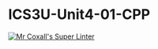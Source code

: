 # ICS3U-Unit4-01-CPP

[![Mr Coxall's Super Linter](https://github.com/joannesanthosh/ICS3U-Unit4-01-CPP/workflows/Mr%20Coxall's%20Super%20Linter/badge.svg)](https://github.com/joannesanthosh/ICS3U-Unit4-01-CPP/actions/)
